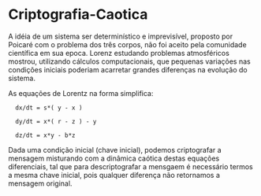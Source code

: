 # Criptografia-Caotica

   A idéia de um sistema ser determinístico e imprevisível, proposto por Poicaré com o problema dos três corpos, não foi aceito
   pela comunidade científica em sua epoca. Lorenz estudando problemas atmosféricos mostrou, utilizando cálculos computacionais,
   que pequenas variações nas condições iniciais poderiam acarretar grandes diferenças na evolução do sistema. 
    
   As equações de Lorentz na forma simplifica:
   
      dx/dt = s*( y - x )     
      
      dy/dt = x*( r - z ) - y
      
      dz/dt = x*y - b*z

   Dada uma condição inicial (chave inicial), podemos criptografar a mensagem misturando com a dinâmica caótica destas equações
   diferenciais, tal que para descriptografar a mensgaem é necessário termos a mesma chave inicial, pois qualquer diferença não
   retornamos a mensagem original.
